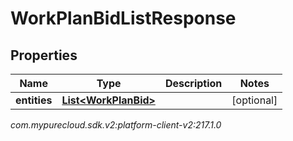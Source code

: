 # WorkPlanBidListResponse


## Properties

| Name | Type | Description | Notes |
| ------------ | ------------- | ------------- | ------------- |
| **entities** | [**List&lt;WorkPlanBid&gt;**](WorkPlanBid) |  |  [optional] |




_com.mypurecloud.sdk.v2:platform-client-v2:217.1.0_
